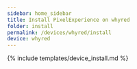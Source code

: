 ```yaml
---
sidebar: home_sidebar
title: Install PixelExperience on whyred
folder: install
permalink: /devices/whyred/install
device: whyred
---
```

{% include templates/device_install.md %}
